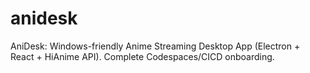 # anidesk
AniDesk: Windows-friendly Anime Streaming Desktop App (Electron + React + HiAnime API). Complete Codespaces/CICD onboarding.
